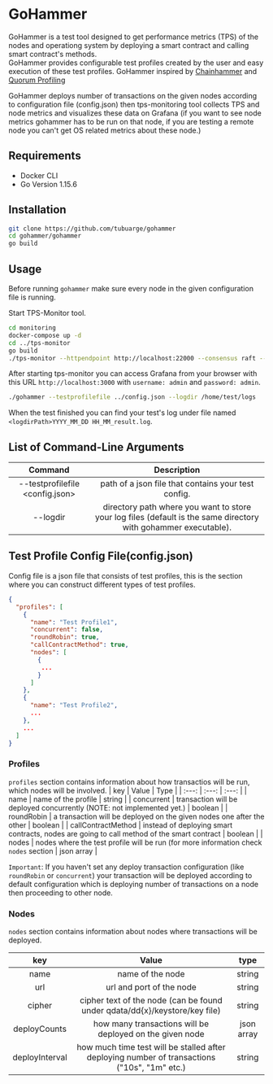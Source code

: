 # GoHammer
GoHammer is a test tool designed to get performance metrics (TPS) of the nodes and operationg system by deploying a smart contract and calling smart contract's methods. <br /> GoHammer provides configurable test profiles created by the user and easy execution of these test profiles. GoHammer inspired by [Chainhammer](https://github.com/drandreaskrueger/chainhammer) and [Quorum Profiling](https://github.com/ConsenSys/quorum-profiling) <br />

GoHammer deploys number of transactions on the given nodes according to configuration file (config.json) then tps-monitoring tool collects TPS and node metrics and visualizes these data on Grafana (if you want to see node metrics gohammer has to be run on that node, if you are testing a remote node you can't get OS related metrics about these node.)

## Requirements
* Docker CLI
* Go Version 1.15.6

## Installation
```bash
git clone https://github.com/tubuarge/gohammer
cd gohammer/gohammer
go build
```

## Usage
Before running `gohammer` make sure every node in the given configuration file is running.

Start TPS-Monitor tool.
```bash 
cd monitoring
docker-compose up -d
cd ../tps-monitor
go build 
./tps-monitor --httpendpoint http://localhost:22000 --consensus raft --influxdb --influxdb.token admin:admin
```
After starting tps-monitor you can access Grafana from your browser with this URL `http://localhost:3000` with `username: admin` and `password: admin`.

```bash
./gohammer --testprofilefile ../config.json --logdir /home/test/logs
```
When the test finished you can find your test's log under file named `<logdirPath>YYYY_MM_DD HH_MM_result.log`.

## List of Command-Line Arguments
| Command        | Description  |
| :-------------: |:-------------:|
| --testprofilefile <config.json> | path of a json file that contains your test config. |
| --logdir <dirPath> | directory path where you want to store your log files (default is the same directory with gohammer executable). |

## Test Profile Config File(config.json)
Config file is a json file that consists of test profiles, this is the section where you can construct different types of test profiles. <br />
```json
{
  "profiles": [
    {
      "name": "Test Profile1",
      "concurrent": false,
      "roundRobin": true,
      "callContractMethod": true,
      "nodes": [
        {
         ...
        }
      ]
    },
    {
      "name": "Test Profile2",
      ...
    },
    ...
  ]
}
```
### Profiles
`profiles` section contains information about how transactios will be run, which nodes will be involved.
| key   | Value | Type |
| :---: | :---: | :---: |
| name  | name of the profile | string |
| concurrent | transaction will be deployed concurrently (NOTE: not implemented yet.) | boolean |
| roundRobin | a transaction will be deployed on the given nodes one after the other | boolean |
| callContractMethod | instead of deploying smart contracts, nodes are going to call method of the smart contract | boolean |
| nodes | nodes where the test profile will be run (for more information check `nodes` section | json array |
<br />

`Important`: If you haven't set any deploy transaction configuration (like `roundRobin` or `concurrent`) your transaction will be deployed according to default configuration which is deploying number of transactions on a node then proceeding to other node.


### Nodes
`nodes` section contains information about nodes where transactions will be deployed.

| key | Value | type|
| :---: | :---: | :---: |
| name | name of the node | string |
| url | url and port of the node | string |
| cipher | cipher text of the node (can be found under qdata/dd{x}/keystore/key file) | string |
| deployCounts | how many transactions will be deployed on the given node | json array |
| deployInterval | how much time test will be stalled after deploying number of transactions ("10s", "1m" etc.) | string |



